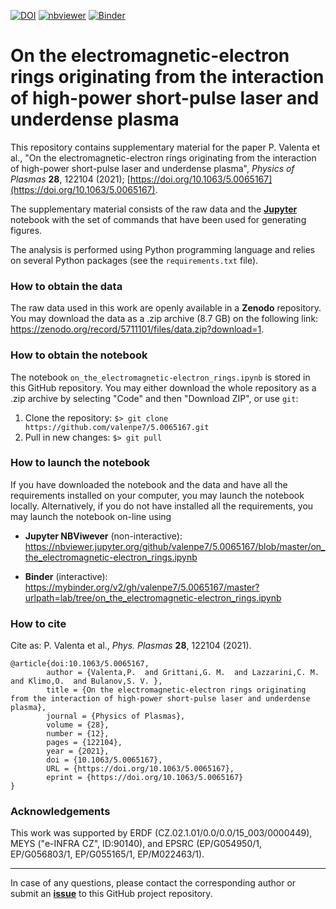 [![DOI](https://zenodo.org/badge/DOI/10.5281/zenodo.5711100.svg)](https://doi.org/10.5281/zenodo.5711100)
[![nbviewer](https://raw.githubusercontent.com/jupyter/design/master/logos/Badges/nbviewer_badge.svg)](https://nbviewer.jupyter.org/github/valenpe7/5.0065167/blob/master/on_the_electromagnetic-electron_rings.ipynb)
[![Binder](https://mybinder.org/badge_logo.svg)](https://mybinder.org/v2/gh/valenpe7/5.0065167/master?urlpath=lab/tree/on_the_electromagnetic-electron_rings.ipynb)

# On the electromagnetic-electron rings originating from the interaction of high-power short-pulse laser and underdense plasma

This repository contains supplementary material for the paper P. Valenta et al., "On the electromagnetic-electron rings originating from the interaction of high-power short-pulse laser and underdense plasma", *Physics of Plasmas* **28**, 122104 (2021); [https://doi.org/10.1063/5.0065167](https://doi.org/10.1063/5.0065167).

The supplementary material consists of the raw data and the **[Jupyter](https://jupyter.org/)** notebook with the set of commands that have been used for generating figures.

The analysis is performed using Python programming language and relies on several Python packages (see the `requirements.txt` file).

### How to obtain the data

The raw data used in this work are openly available in a **Zenodo** repository. You may download the data as a .zip archive (8.7 GB) on the following link: https://zenodo.org/record/5711101/files/data.zip?download=1.

### How to obtain the notebook

The notebook `on_the_electromagnetic-electron_rings.ipynb` is stored in this GitHub repository. You may either download the whole repository as a .zip archive by selecting "Code" and then "Download ZIP", or use `git`:

1. Clone the repository: ``` $> git clone https://github.com/valenpe7/5.0065167.git ```
2. Pull in new changes: ``` $> git pull ```

### How to launch the notebook

If you have downloaded the notebook and the data and have all the requirements installed on your computer, you may launch the notebook locally. Alternatively, if you do not have installed all the requirements, you may launch the notebook on-line using
* **Jupyter NBViwever** (non-interactive): https://nbviewer.jupyter.org/github/valenpe7/5.0065167/blob/master/on_the_electromagnetic-electron_rings.ipynb

* **Binder** (interactive): https://mybinder.org/v2/gh/valenpe7/5.0065167/master?urlpath=lab/tree/on_the_electromagnetic-electron_rings.ipynb

### How to cite

Cite as: P. Valenta et al., *Phys. Plasmas* **28**, 122104 (2021).
```
@article{doi:10.1063/5.0065167,
        author = {Valenta,P.  and Grittani,G. M.  and Lazzarini,C. M.  and Klimo,O.  and Bulanov,S. V. },
        title = {On the electromagnetic-electron rings originating from the interaction of high-power short-pulse laser and underdense plasma},
        journal = {Physics of Plasmas},
        volume = {28},
        number = {12},
        pages = {122104},
        year = {2021},
        doi = {10.1063/5.0065167},
        URL = {https://doi.org/10.1063/5.0065167},
        eprint = {https://doi.org/10.1063/5.0065167}
}
```

### Acknowledgements

This work was supported by ERDF (CZ.02.1.01/0.0/0.0/15_003/0000449), MEYS ("e-INFRA CZ", ID:90140), and EPSRC (EP/G054950/1, EP/G056803/1, EP/G055165/1, EP/M022463/1).

---

In case of any questions, please contact the corresponding author or submit an **[issue](https://github.com/valenpe7/5.0065167/issues)** to this GitHub project repository.
